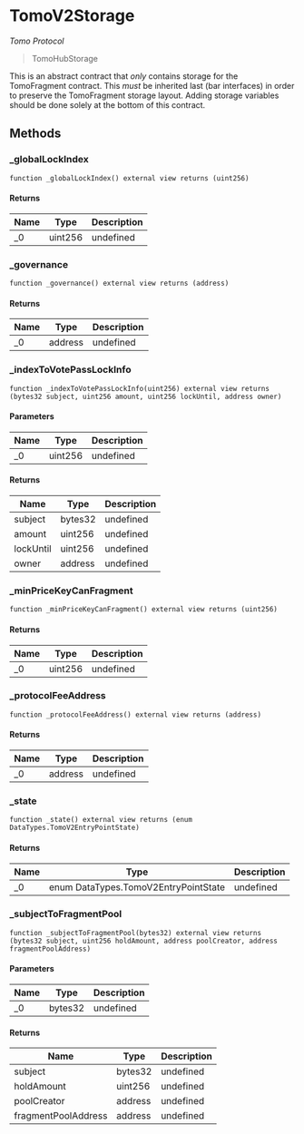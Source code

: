 # TomoV2Storage

*Tomo Protocol*

> TomoHubStorage

This is an abstract contract that *only* contains storage for the TomoFragment contract. This *must* be inherited last (bar interfaces) in order to preserve the TomoFragment storage layout. Adding storage variables should be done solely at the bottom of this contract.



## Methods

### _globalLockIndex

```solidity
function _globalLockIndex() external view returns (uint256)
```






#### Returns

| Name | Type | Description |
|---|---|---|
| _0 | uint256 | undefined |

### _governance

```solidity
function _governance() external view returns (address)
```






#### Returns

| Name | Type | Description |
|---|---|---|
| _0 | address | undefined |

### _indexToVotePassLockInfo

```solidity
function _indexToVotePassLockInfo(uint256) external view returns (bytes32 subject, uint256 amount, uint256 lockUntil, address owner)
```





#### Parameters

| Name | Type | Description |
|---|---|---|
| _0 | uint256 | undefined |

#### Returns

| Name | Type | Description |
|---|---|---|
| subject | bytes32 | undefined |
| amount | uint256 | undefined |
| lockUntil | uint256 | undefined |
| owner | address | undefined |

### _minPriceKeyCanFragment

```solidity
function _minPriceKeyCanFragment() external view returns (uint256)
```






#### Returns

| Name | Type | Description |
|---|---|---|
| _0 | uint256 | undefined |

### _protocolFeeAddress

```solidity
function _protocolFeeAddress() external view returns (address)
```






#### Returns

| Name | Type | Description |
|---|---|---|
| _0 | address | undefined |

### _state

```solidity
function _state() external view returns (enum DataTypes.TomoV2EntryPointState)
```






#### Returns

| Name | Type | Description |
|---|---|---|
| _0 | enum DataTypes.TomoV2EntryPointState | undefined |

### _subjectToFragmentPool

```solidity
function _subjectToFragmentPool(bytes32) external view returns (bytes32 subject, uint256 holdAmount, address poolCreator, address fragmentPoolAddress)
```





#### Parameters

| Name | Type | Description |
|---|---|---|
| _0 | bytes32 | undefined |

#### Returns

| Name | Type | Description |
|---|---|---|
| subject | bytes32 | undefined |
| holdAmount | uint256 | undefined |
| poolCreator | address | undefined |
| fragmentPoolAddress | address | undefined |




